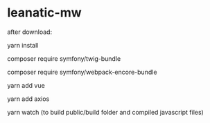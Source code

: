 # leanatic-mw

after download:


yarn install

composer require symfony/twig-bundle

composer require symfony/webpack-encore-bundle

yarn add vue

yarn add axios
 
yarn watch
(to build public/build  folder and compiled javascript files)


 
 
